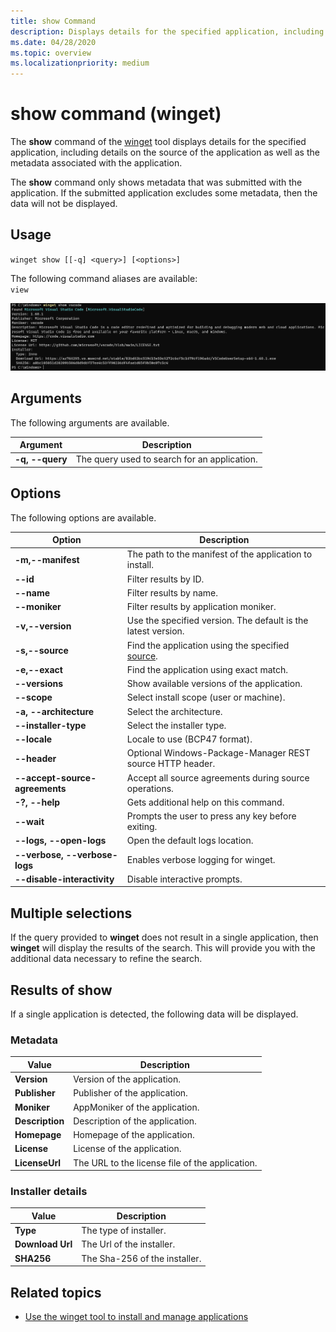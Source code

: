 ```yaml
---
title: show Command
description: Displays details for the specified application, including details on the source of the application as well as the metadata associated with the application.
ms.date: 04/28/2020
ms.topic: overview
ms.localizationpriority: medium
---
```


# show command (winget)

The **show** command of the [winget](index.md) tool displays details for the specified application, including details on the source of the application as well as the metadata associated with the application.

The **show** command only shows metadata that was submitted with the application. If the submitted application excludes some metadata, then the data will not be displayed.

## Usage

`winget show [[-q] <query>] [<options>]`

The following command aliases are available: \
`view`

![show command](images/show.png)

## Arguments

The following arguments are available.

| Argument  | Description |
|--------------|-------------|
| **-q, --query** |  The query used to search for an application. |

## Options

The following options are available.

| Option  | Description |
|--------------|-------------|
| **-m,--manifest** | The path to the manifest of the application to install. |
| **--id**         |  Filter results by ID. |
| **--name**   |      Filter results by name. |
| **--moniker**   |  Filter results by application moniker. |
| **-v,--version** |  Use the specified version. The default is the latest version. |
| **-s,--source** |   Find the application using the specified [source](source.md). |
| **-e,--exact**     | Find the application using exact match. |
| **--versions**    | Show available versions of the application. |
| **--scope** | Select install scope (user or machine). |
| **-a, --architecture** | Select the architecture. |
| **--installer-type** | Select the installer type. |
| **--locale** | Locale to use (BCP47 format). |
| **--header** | Optional Windows-Package-Manager REST source HTTP header. |
| **--accept-source-agreements** | Accept all source agreements during source operations. |
| **-?, --help** | Gets additional help on this command. |
| **--wait** | Prompts the user to press any key before exiting. |
| **--logs, --open-logs** | Open the default logs location. |
| **--verbose, --verbose-logs** | Enables verbose logging for winget. |
| **--disable-interactivity** | Disable interactive prompts. |

## Multiple selections

If the query provided to **winget** does not result in a single application, then **winget** will display the results of the search. This will provide you with the additional data necessary to refine the search.

## Results of show

If a single application is detected, the following data will be displayed.

### Metadata

| Value  | Description |
|--------------|-------------|
| **Version** | Version of the application. |
| **Publisher** | Publisher of the application. |
| **Moniker** | AppMoniker of the application. |
| **Description** | Description of the application. |
| **Homepage**  | Homepage of the application. |
| **License**  | License of the application. |
| **LicenseUrl** | The URL to the license file of the application. |

### Installer details

| Value  | Description |
|--------------|-------------|
| **Type**  | The type of installer. |
| **Download Url** | The Url of the installer. |
| **SHA256** | The Sha-256 of the installer.  |

## Related topics

* [Use the winget tool to install and manage applications](index.md)
